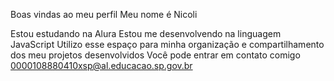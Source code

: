 Boas vindas ao meu perfil
Meu nome é Nicoli

Estou estudando na Alura
Estou me desenvolvendo na linguagem JavaScript
Utilizo esse espaço para minha organização e compartilhamento dos meu projetos desenvolvidos
Você pode entrar em contato comigo
0000108880410xsp@al.educacao.sp.gov.br
